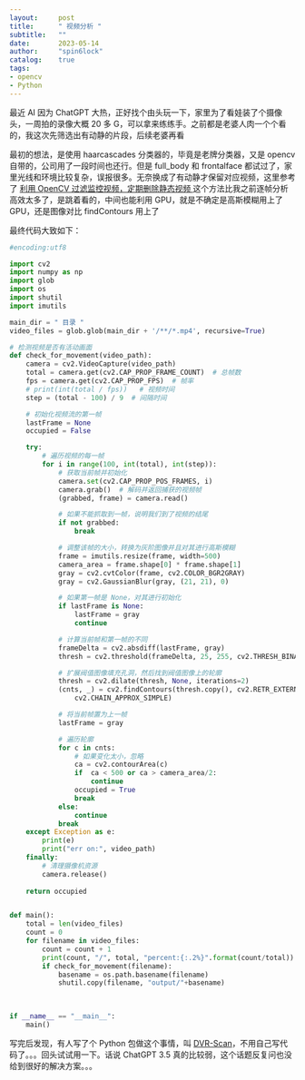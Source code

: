 ```yaml
---
layout:     post
title:      " 视频分析 "
subtitle:   ""
date:       2023-05-14
author:     "spin6lock"
catalog:    true
tags:
- opencv
- Python
---
```

最近 AI 因为 ChatGPT 大热，正好找个由头玩一下，家里为了看娃装了个摄像头，一周拍的录像大概 20 多 G，可以拿来练练手。之前都是老婆人肉一个个看的，我这次先筛选出有动静的片段，后续老婆再看

最初的想法，是使用 haarcascades 分类器的，毕竟是老牌分类器，又是 opencv 自带的，公司用了一段时间也还行。但是 full_body 和 frontalface 都试过了，家里光线和环境比较复杂，误报很多。无奈换成了有动静才保留对应视频，这里参考了 [ 利用 OpenCV 过滤监控视频，定期删除静态视频 ](https://kaifeiji.cc/post/li-yong-opencv-guo-lu-jian-kong-shi-pin-ding-qi-shan-chu-jing-tai-shi-pin/) 这个方法比我之前逐帧分析高效太多了，是跳着看的，中间也能利用 GPU，就是不确定是高斯模糊用上了 GPU，还是图像对比 findContours 用上了

最终代码大致如下：
```Python
#encoding:utf8

import cv2
import numpy as np
import glob
import os
import shutil
import imutils

main_dir = " 目录 "
video_files = glob.glob(main_dir + '/**/*.mp4', recursive=True)

# 检测视频是否有活动画面
def check_for_movement(video_path):
    camera = cv2.VideoCapture(video_path)
    total = camera.get(cv2.CAP_PROP_FRAME_COUNT)  # 总帧数
    fps = camera.get(cv2.CAP_PROP_FPS)  # 帧率
    # print(int(total / fps))   # 视频时间
    step = (total - 100) / 9  # 间隔时间

    # 初始化视频流的第一帧
    lastFrame = None
    occupied = False

    try:
        # 遍历视频的每一帧
        for i in range(100, int(total), int(step)):
            # 获取当前帧并初始化
            camera.set(cv2.CAP_PROP_POS_FRAMES, i)
            camera.grab()  # 解码并返回捕获的视频帧
            (grabbed, frame) = camera.read()

            # 如果不能抓取到一帧，说明我们到了视频的结尾
            if not grabbed:
                break

            # 调整该帧的大小，转换为灰阶图像并且对其进行高斯模糊
            frame = imutils.resize(frame, width=500)
            camera_area = frame.shape[0] * frame.shape[1]
            gray = cv2.cvtColor(frame, cv2.COLOR_BGR2GRAY)
            gray = cv2.GaussianBlur(gray, (21, 21), 0)

            # 如果第一帧是 None，对其进行初始化
            if lastFrame is None:
                lastFrame = gray
                continue

            # 计算当前帧和第一帧的不同
            frameDelta = cv2.absdiff(lastFrame, gray)
            thresh = cv2.threshold(frameDelta, 25, 255, cv2.THRESH_BINARY)[1]

            # 扩展阀值图像填充孔洞，然后找到阀值图像上的轮廓
            thresh = cv2.dilate(thresh, None, iterations=2)
            (cnts, _) = cv2.findContours(thresh.copy(), cv2.RETR_EXTERNAL,
                cv2.CHAIN_APPROX_SIMPLE)

            # 将当前帧置为上一帧
            lastFrame = gray

            # 遍历轮廓
            for c in cnts:
                # 如果变化太小，忽略
                ca = cv2.contourArea(c)
                if  ca < 500 or ca > camera_area/2:
                    continue
                occupied = True
                break
            else:
                continue
            break
    except Exception as e:
        print(e)
        print("err on:", video_path)
    finally:
        # 清理摄像机资源
        camera.release()
        
    return occupied


def main():
    total = len(video_files)
    count = 0
    for filename in video_files:
        count = count + 1
        print(count, "/", total, "percent:{:.2%}".format(count/total))
        if check_for_movement(filename):
            basename = os.path.basename(filename)
            shutil.copy(filename, "output/"+basename)
        

    
if __name__ == "__main__":
    main()

```

写完后发现，有人写了个 Python 包做这个事情，叫 [DVR-Scan](https://github.com/Breakthrough/DVR-Scan)，不用自己写代码了。。。回头试试用一下。话说 ChatGPT 3.5 真的比较弱，这个话题反复问也没给到很好的解决方案。。。
